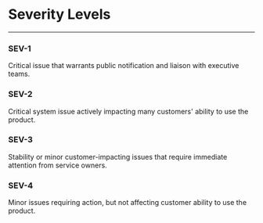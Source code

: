 # Severity Levels
***

### SEV-1

Critical issue that warrants public notification and liaison with executive teams.

### SEV-2

Critical system issue actively impacting many customers' ability to use the product.

### SEV-3
	
Stability or minor customer-impacting issues that require immediate attention from service owners.

### SEV-4

Minor issues requiring action, but not affecting customer ability to use the product.

    
